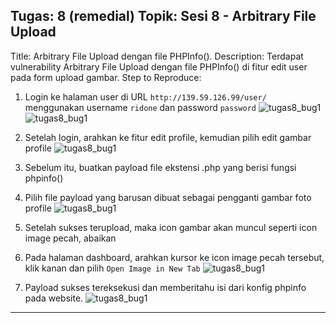 Tugas: 8 (remedial)
Topik: Sesi 8 - Arbitrary File Upload
---
Title: Arbitrary File Upload dengan file PHPInfo().
Description: Terdapat vulnerability Arbitrary File Upload dengan file PHPInfo() di fitur edit user pada form upload gambar.
Step to Reproduce:
1. Login ke halaman user di URL `http://139.59.126.99/user/` menggunakan username `ridone` dan password `password`
![tugas8_bug1](https://res.cloudinary.com/vigarp/image/upload/v1665298860/CS-assets/remedial/tugas%208/bug%201/procedure_1_ihsrlt.png)
![tugas8_bug1](https://res.cloudinary.com/vigarp/image/upload/v1665298856/CS-assets/remedial/tugas%208/bug%201/procedure_2_okp9g1.png)

2. Setelah login, arahkan ke fitur edit profile, kemudian pilih edit gambar profile
![tugas8_bug1](https://res.cloudinary.com/vigarp/image/upload/v1665298856/CS-assets/remedial/tugas%208/bug%201/procedure_3_eihbrh.png)

3. Sebelum itu, buatkan payload file ekstensi .php yang berisi fungsi phpinfo()
4. Pilih file payload yang barusan dibuat sebagai pengganti gambar foto profile
![tugas8_bug1](https://res.cloudinary.com/vigarp/image/upload/v1665298856/CS-assets/remedial/tugas%208/bug%201/procedure_4_f513lb.png)

5. Setelah sukses terupload, maka icon gambar akan muncul seperti icon image pecah, abaikan
6. Pada halaman dashboard, arahkan kursor ke icon image pecah tersebut, klik kanan dan pilih `Open Image in New Tab`
![tugas8_bug1](https://res.cloudinary.com/vigarp/image/upload/v1665298856/CS-assets/remedial/tugas%208/bug%201/procedure_5_h27xmd.png)
7. Payload sukses tereksekusi dan memberitahu isi dari konfig phpinfo pada website.
![tugas8_bug1](https://res.cloudinary.com/vigarp/image/upload/v1665298856/CS-assets/remedial/tugas%208/bug%201/procedure_6_sxpalw.png)

---
